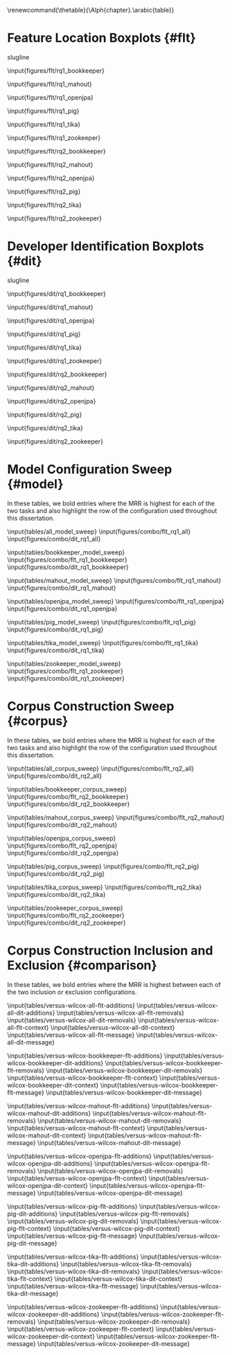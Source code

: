 <!-- this fixes the issue with all tables having label A.nn -->
\renewcommand{\thetable}{\Alph{chapter}.\arabic{table}}

<!-- this disables any of these figures or tables appearing in LoF or LoT -->
<!-- \captionsetup{list=no} -->
<!-- update: grad school said to list everything -->

# Feature Location Boxplots {#flt}

slugline

<!-- BookKeeper v4.3.0
max bound:	843
same:	38	0.265734265734
same (ones):	34	0.237762237762
diff of 1:	14	0.0979020979021
diff of 2:	13	0.0909090909091
diff of 3:	4	0.027972027972
within <=1:	14	0.0979020979021
within <=5:	40	0.27972027972
within <=10:	46	0.321678321678
within <=50:	74	0.517482517483
other (>50.000000):	31	0.216783216783
within <= 8 (1.000000%):	42	0.293706293706
within <= 42 (5.000000%):	73	0.51048951049
within <= 84 (10.000000%):	84	0.587412587413
within <= 422 (50.000000%):	95	0.664335664336
other > 422 (50.000000%):	10	0.0699300699301
worst (Changesets - Snapshot) 639.0 -680.0
total:	143

-->

\input{figures/flt/rq1_bookkeeper}

<!-- old text
Figure \ref{fig:flt:rq1:bookkeeper} shows the effectiveness measures for
\bookkeeper.  Again, the figure suggests that changesets perform better than
snapshots, even though the difference of MRR is only $0.0056$ (Table
\ref{table:feature_location_rq1}.)
-->


<!-- Mahout v0.10.0
max bound:	1556
same:	6	0.12
same (ones):	5	0.1
diff of 1:	5	0.1
diff of 2:	4	0.08
diff of 3:	0	0.0
within <=1:	5	0.1
within <=5:	12	0.24
within <=10:	15	0.3
within <=50:	23	0.46
other (>50.000000):	21	0.42
within <= 16 (1.000000%):	17	0.34
within <= 78 (5.000000%):	24	0.48
within <= 156 (10.000000%):	28	0.56
within <= 778 (50.000000%):	40	0.8
other > 778 (50.000000%):	4	0.08
worst (Changesets - Snapshot) 865.0 -1133.0
total:	50


-->

\input{figures/flt/rq1_mahout}

<!-- OpenJPA v2.3.0
max bound:	4968
same:	16	0.12213740458
same (ones):	14	0.106870229008
diff of 1:	12	0.0916030534351
diff of 2:	5	0.0381679389313
diff of 3:	3	0.0229007633588
within <=1:	12	0.0916030534351
within <=5:	25	0.190839694656
within <=10:	36	0.274809160305
within <=50:	62	0.473282442748
other (>50.000000):	53	0.404580152672
within <= 50 (1.000000%):	62	0.473282442748
within <= 248 (5.000000%):	76	0.580152671756
within <= 497 (10.000000%):	89	0.679389312977
within <= 2484 (50.000000%):	112	0.854961832061
other > 2484 (50.000000%):	3	0.0229007633588
worst (Changesets - Snapshot) 888.0 -4478.0
total:	131


-->

\input{figures/flt/rq1_openjpa}

<!-- Pig v0.14.0
max bound:	2098
same:	30	0.172413793103
same (ones):	26	0.149425287356
diff of 1:	15	0.0862068965517
diff of 2:	10	0.0574712643678
diff of 3:	11	0.0632183908046
within <=1:	15	0.0862068965517
within <=5:	48	0.275862068966
within <=10:	52	0.298850574713
within <=50:	90	0.51724137931
other (>50.000000):	54	0.310344827586
within <= 21 (1.000000%):	67	0.385057471264
within <= 105 (5.000000%):	106	0.609195402299
within <= 210 (10.000000%):	119	0.683908045977
within <= 1049 (50.000000%):	137	0.787356321839
other > 1049 (50.000000%):	7	0.0402298850575
worst (Changesets - Snapshot) 762.0 -1556.0
total:	174

-->

\input{figures/flt/rq1_pig}

<!-- Tika v1.8
max bound:	954
same:	5	0.138888888889
same (ones):	4	0.111111111111
diff of 1:	9	0.25
diff of 2:	4	0.111111111111
diff of 3:	2	0.0555555555556
within <=1:	9	0.25
within <=5:	16	0.444444444444
within <=10:	19	0.527777777778
within <=50:	23	0.638888888889
other (>50.000000):	8	0.222222222222
within <= 10 (1.000000%):	19	0.527777777778
within <= 48 (5.000000%):	23	0.638888888889
within <= 95 (10.000000%):	26	0.722222222222
within <= 477 (50.000000%):	29	0.805555555556
other > 477 (50.000000%):	2	0.0555555555556
worst (Changesets - Snapshot) 163.0 -539.0
total:	36


-->

\input{figures/flt/rq1_tika}

<!-- ZooKeeper v3.5.0
max bound:	927
same:	60	0.248962655602
same (ones):	56	0.232365145228
diff of 1:	32	0.132780082988
diff of 2:	16	0.0663900414938
diff of 3:	10	0.0414937759336
within <=1:	32	0.132780082988
within <=5:	72	0.298755186722
within <=10:	86	0.356846473029
within <=50:	126	0.522821576763
other (>50.000000):	55	0.228215767635
within <= 9 (1.000000%):	85	0.352697095436
within <= 46 (5.000000%):	121	0.502074688797
within <= 93 (10.000000%):	144	0.597510373444
within <= 464 (50.000000%):	175	0.726141078838
other > 464 (50.000000%):	6	0.0248962655602
worst (Changesets - Snapshot) 405 -517
total:	241


-->

\input{figures/flt/rq1_zookeeper}

<!-- BookKeeper v4.3.0
max bound:	843
same:	29	0.202797202797
same (ones):	21	0.146853146853
diff of 1:	16	0.111888111888
diff of 2:	8	0.0559440559441
diff of 3:	8	0.0559440559441
within <=1:	16	0.111888111888
within <=5:	43	0.300699300699
within <=10:	59	0.412587412587
within <=50:	83	0.58041958042
other (>50.000000):	31	0.216783216783
within <= 8 (1.000000%):	52	0.363636363636
within <= 42 (5.000000%):	82	0.573426573427
within <= 84 (10.000000%):	95	0.664335664336
within <= 422 (50.000000%):	112	0.783216783217
other > 422 (50.000000%):	2	0.013986013986
worst (Changesets - Historical) 620.0 -392.0
total:	143

-->

\input{figures/flt/rq2_bookkeeper}

<!-- Mahout v0.10.0
max bound:	1556
same:	6	0.12
same (ones):	4	0.08
diff of 1:	7	0.14
diff of 2:	4	0.08
diff of 3:	1	0.02
within <=1:	7	0.14
within <=5:	14	0.28
within <=10:	16	0.32
within <=50:	27	0.54
other (>50.000000):	17	0.34
within <= 16 (1.000000%):	21	0.42
within <= 78 (5.000000%):	32	0.64
within <= 156 (10.000000%):	37	0.74
within <= 778 (50.000000%):	43	0.86
other > 778 (50.000000%):	1	0.02
worst (Changesets - Historical) 823.0 -636.0
total:	50

-->

\input{figures/flt/rq2_mahout}

<!-- OpenJPA v2.3.0
max bound:	4968
same:	15	0.114503816794
same (ones):	14	0.106870229008
diff of 1:	7	0.0534351145038
diff of 2:	4	0.030534351145
diff of 3:	7	0.0534351145038
within <=1:	7	0.0534351145038
within <=5:	24	0.18320610687
within <=10:	33	0.251908396947
within <=50:	65	0.496183206107
other (>50.000000):	51	0.389312977099
within <= 50 (1.000000%):	65	0.496183206107
within <= 248 (5.000000%):	101	0.770992366412
within <= 497 (10.000000%):	107	0.81679389313
within <= 2484 (50.000000%):	116	0.885496183206
other > 2484 (50.000000%):	0	0.0
worst (Changesets - Historical) 594.0 -2153.0
total:	131

-->

\input{figures/flt/rq2_openjpa}

<!-- Pig v0.14.0
max bound:	2098
same:	22	0.126436781609
same (ones):	19	0.109195402299
diff of 1:	12	0.0689655172414
diff of 2:	8	0.0459770114943
diff of 3:	2	0.0114942528736
within <=1:	12	0.0689655172414
within <=5:	35	0.201149425287
within <=10:	47	0.270114942529
within <=50:	92	0.528735632184
other (>50.000000):	60	0.344827586207
within <= 21 (1.000000%):	67	0.385057471264
within <= 105 (5.000000%):	123	0.706896551724
within <= 210 (10.000000%):	138	0.793103448276
within <= 1049 (50.000000%):	151	0.867816091954
other > 1049 (50.000000%):	1	0.00574712643678
worst (Changesets - Historical) 1062.0 -784.0
total:	174

-->

\input{figures/flt/rq2_pig}

<!-- Tika v1.8
max bound:	954
same:	6	0.166666666667
same (ones):	4	0.111111111111
diff of 1:	6	0.166666666667
diff of 2:	1	0.0277777777778
diff of 3:	0	0.0
within <=1:	6	0.166666666667
within <=5:	7	0.194444444444
within <=10:	12	0.333333333333
within <=50:	24	0.666666666667
other (>50.000000):	6	0.166666666667
within <= 10 (1.000000%):	12	0.333333333333
within <= 48 (5.000000%):	23	0.638888888889
within <= 95 (10.000000%):	28	0.777777777778
within <= 477 (50.000000%):	30	0.833333333333
other > 477 (50.000000%):	0	0.0
worst (Changesets - Historical) 101.0 -128.0
total:	36

-->

\input{figures/flt/rq2_tika}

<!-- ZooKeeper v3.5.0
max bound:	927
same:	43	0.178423236515
same (ones):	36	0.149377593361
diff of 1:	28	0.116182572614
diff of 2:	21	0.0871369294606
diff of 3:	12	0.0497925311203
within <=1:	28	0.116182572614
within <=5:	81	0.336099585062
within <=10:	118	0.489626556017
within <=50:	169	0.701244813278
other (>50.000000):	29	0.120331950207
within <= 9 (1.000000%):	114	0.473029045643
within <= 46 (5.000000%):	168	0.697095435685
within <= 93 (10.000000%):	182	0.755186721992
within <= 464 (50.000000%):	198	0.821576763485
other > 464 (50.000000%):	0	0.0
worst (Changesets - Historical) 415 -183
total:	241

-->

\input{figures/flt/rq2_zookeeper}


# Developer Identification Boxplots  {#dit}

slugline

<!-- BookKeeper v4.3.0
max bound:	5
same:	30	0.182926829268
same (ones):	17	0.103658536585
diff of 1:	61	0.371951219512
diff of 2:	20	0.121951219512
diff of 3:	41	0.25
within <=1:	61	0.371951219512
within <=5:	134	0.817073170732
within <=10:	134	0.817073170732
within <=50:	134	0.817073170732
other (>50.000000):	0	0.0
within <= 0 (1.000000%):	0	0.0
within <= 0 (5.000000%):	0	0.0
within <= 1 (10.000000%):	61	0.371951219512
within <= 3 (50.000000%):	122	0.743902439024
other > 3 (50.000000%):	12	0.0731707317073
worst (Changesets - Snapshot) 4.0 -4.0
total:	164


-->

\input{figures/dit/rq1_bookkeeper}

<!-- Mahout v0.10.0
max bound:	38
same:	16	0.12030075188
same (ones):	4	0.0300751879699
diff of 1:	17	0.127819548872
diff of 2:	19	0.142857142857
diff of 3:	16	0.12030075188
within <=1:	17	0.127819548872
within <=5:	67	0.503759398496
within <=10:	94	0.706766917293
within <=50:	117	0.87969924812
other (>50.000000):	0	0.0
within <= 0 (1.000000%):	0	0.0
within <= 2 (5.000000%):	36	0.270676691729
within <= 4 (10.000000%):	63	0.473684210526
within <= 19 (50.000000%):	109	0.81954887218
other > 19 (50.000000%):	8	0.0601503759398
worst (Changesets - Snapshot) 33.0 -19.0
total:	133


-->
\input{figures/dit/rq1_mahout}

<!-- OpenJPA v2.3.0
max bound:	26
same:	22	0.160583941606
same (ones):	8	0.0583941605839
diff of 1:	27	0.197080291971
diff of 2:	10	0.0729927007299
diff of 3:	15	0.109489051095
within <=1:	27	0.197080291971
within <=5:	72	0.525547445255
within <=10:	101	0.737226277372
within <=50:	115	0.839416058394
other (>50.000000):	0	0.0
within <= 0 (1.000000%):	0	0.0
within <= 1 (5.000000%):	27	0.197080291971
within <= 3 (10.000000%):	52	0.379562043796
within <= 13 (50.000000%):	108	0.788321167883
other > 13 (50.000000%):	7	0.0510948905109
worst (Changesets - Snapshot) 13.0 -21.0
total:	137

-->

\input{figures/dit/rq1_openjpa}

<!-- Pig v0.14.0
max bound:	28
same:	22	0.0990990990991
same (ones):	3	0.0135135135135
diff of 1:	35	0.157657657658
diff of 2:	23	0.103603603604
diff of 3:	28	0.126126126126
within <=1:	35	0.157657657658
within <=5:	138	0.621621621622
within <=10:	184	0.828828828829
within <=50:	200	0.900900900901
other (>50.000000):	0	0.0
within <= 0 (1.000000%):	0	0.0
within <= 1 (5.000000%):	35	0.157657657658
within <= 3 (10.000000%):	86	0.387387387387
within <= 14 (50.000000%):	192	0.864864864865
other > 14 (50.000000%):	8	0.036036036036
worst (Changesets - Snapshot) 17.0 -22.0
total:	222

-->

\input{figures/dit/rq1_pig}

<!-- Tika v1.8
max bound:	26
same:	2	0.05
same (ones):	2	0.05
diff of 1:	9	0.225
diff of 2:	6	0.15
diff of 3:	8	0.2
within <=1:	9	0.225
within <=5:	29	0.725
within <=10:	35	0.875
within <=50:	38	0.95
other (>50.000000):	0	0.0
within <= 0 (1.000000%):	0	0.0
within <= 1 (5.000000%):	9	0.225
within <= 3 (10.000000%):	23	0.575
within <= 13 (50.000000%):	36	0.9
other > 13 (50.000000%):	2	0.05
worst (Changesets - Snapshot) 18.0 -6.0
total:	40

-->

\input{figures/dit/rq1_tika}

<!-- ZooKeeper v3.5.0
max bound:	16
same:	62	0.172701949861
same (ones):	24	0.066852367688
diff of 1:	96	0.267409470752
diff of 2:	67	0.186629526462
diff of 3:	58	0.161559888579
within <=1:	96	0.267409470752
within <=5:	276	0.768802228412
within <=10:	297	0.827298050139
within <=50:	297	0.827298050139
other (>50.000000):	0	0.0
within <= 0 (1.000000%):	0	0.0
within <= 1 (5.000000%):	96	0.267409470752
within <= 2 (10.000000%):	163	0.454038997214
within <= 8 (50.000000%):	293	0.816155988858
other > 8 (50.000000%):	4	0.0111420612813
worst (Changesets - Snapshot) 10.0 -10.0
total:	359

-->
\input{figures/dit/rq1_zookeeper}


<!-- BookKeeper v4.3.0
max bound:	5
same:	38	0.233128834356
same (ones):	24	0.147239263804
diff of 1:	59	0.361963190184
diff of 2:	36	0.220858895706
diff of 3:	25	0.153374233129
within <=1:	59	0.361963190184
within <=5:	125	0.766871165644
within <=10:	125	0.766871165644
within <=50:	125	0.766871165644
other (>50.000000):	0	0.0
within <= 0 (1.000000%):	0	0.0
within <= 0 (5.000000%):	0	0.0
within <= 1 (10.000000%):	59	0.361963190184
within <= 3 (50.000000%):	120	0.736196319018
other > 3 (50.000000%):	5	0.0306748466258
worst (Changesets - Historical) 4.0 -3.0
total:	163

-->

\input{figures/dit/rq2_bookkeeper}

<!-- Mahout v0.10.0
max bound:	38
same:	10	0.0769230769231
same (ones):	4	0.0307692307692
diff of 1:	15	0.115384615385
diff of 2:	7	0.0538461538462
diff of 3:	12	0.0923076923077
within <=1:	15	0.115384615385
within <=5:	48	0.369230769231
within <=10:	79	0.607692307692
within <=50:	120	0.923076923077
other (>50.000000):	0	0.0
within <= 0 (1.000000%):	0	0.0
within <= 2 (5.000000%):	22	0.169230769231
within <= 4 (10.000000%):	41	0.315384615385
within <= 19 (50.000000%):	106	0.815384615385
other > 19 (50.000000%):	14	0.107692307692
worst (Changesets - Historical) 37.0 -25.0
total:	130

-->

\input{figures/dit/rq2_mahout}

<!-- OpenJPA v2.3.0
max bound:	26
same:	16	0.117647058824
same (ones):	5	0.0367647058824
diff of 1:	22	0.161764705882
diff of 2:	18	0.132352941176
diff of 3:	13	0.0955882352941
within <=1:	22	0.161764705882
within <=5:	77	0.566176470588
within <=10:	104	0.764705882353
within <=50:	120	0.882352941176
other (>50.000000):	0	0.0
within <= 0 (1.000000%):	0	0.0
within <= 1 (5.000000%):	22	0.161764705882
within <= 3 (10.000000%):	53	0.389705882353
within <= 13 (50.000000%):	115	0.845588235294
other > 13 (50.000000%):	5	0.0367647058824
worst (Changesets - Historical) 23.0 -20.0
total:	136

-->

\input{figures/dit/rq2_openjpa}

<!-- Pig v0.14.0
max bound:	28
same:	17	0.0769230769231
same (ones):	2	0.00904977375566
diff of 1:	36	0.162895927602
diff of 2:	30	0.135746606335
diff of 3:	26	0.117647058824
within <=1:	36	0.162895927602
within <=5:	139	0.628959276018
within <=10:	194	0.877828054299
within <=50:	204	0.923076923077
other (>50.000000):	0	0.0
within <= 0 (1.000000%):	0	0.0
within <= 1 (5.000000%):	36	0.162895927602
within <= 3 (10.000000%):	92	0.41628959276
within <= 14 (50.000000%):	202	0.914027149321
other > 14 (50.000000%):	2	0.00904977375566
worst (Changesets - Historical) 18.0 -10.0
total:	221

-->

\input{figures/dit/rq2_pig}

<!-- Tika v1.8
max bound:	26
same:	5	0.128205128205
same (ones):	3	0.0769230769231
diff of 1:	1	0.025641025641
diff of 2:	8	0.205128205128
diff of 3:	4	0.102564102564
within <=1:	1	0.025641025641
within <=5:	25	0.641025641026
within <=10:	32	0.820512820513
within <=50:	34	0.871794871795
other (>50.000000):	0	0.0
within <= 0 (1.000000%):	0	0.0
within <= 1 (5.000000%):	1	0.025641025641
within <= 3 (10.000000%):	13	0.333333333333
within <= 13 (50.000000%):	32	0.820512820513
other > 13 (50.000000%):	2	0.0512820512821
worst (Changesets - Historical) 19.0 -7.0
total:	39

-->

\input{figures/dit/rq2_tika}

<!-- ZooKeeper v3.5.0
max bound:	16
same:	40	0.112994350282
same (ones):	7	0.0197740112994
diff of 1:	80	0.225988700565
diff of 2:	70	0.197740112994
diff of 3:	50	0.141242937853
within <=1:	80	0.225988700565
within <=5:	260	0.734463276836
within <=10:	314	0.887005649718
within <=50:	314	0.887005649718
other (>50.000000):	0	0.0
within <= 0 (1.000000%):	0	0.0
within <= 1 (5.000000%):	80	0.225988700565
within <= 2 (10.000000%):	150	0.423728813559
within <= 8 (50.000000%):	305	0.861581920904
other > 8 (50.000000%):	9	0.0254237288136
worst (Changesets - Historical) 9.0 -10.0
total:	354

-->

\input{figures/dit/rq2_zookeeper}


# Model Configuration Sweep {#model}

In these tables, we bold entries where the MRR is highest for each of the two
tasks and also highlight the row of the configuration used throughout this
dissertation.

\input{tables/all_model_sweep}
\input{figures/combo/flt_rq1_all}
\input{figures/combo/dit_rq1_all}

\input{tables/bookkeeper_model_sweep}
\input{figures/combo/flt_rq1_bookkeeper}
\input{figures/combo/dit_rq1_bookkeeper}

\input{tables/mahout_model_sweep}
\input{figures/combo/flt_rq1_mahout}
\input{figures/combo/dit_rq1_mahout}

\input{tables/openjpa_model_sweep}
\input{figures/combo/flt_rq1_openjpa}
\input{figures/combo/dit_rq1_openjpa}

\input{tables/pig_model_sweep}
\input{figures/combo/flt_rq1_pig}
\input{figures/combo/dit_rq1_pig}

\input{tables/tika_model_sweep}
\input{figures/combo/flt_rq1_tika}
\input{figures/combo/dit_rq1_tika}

\input{tables/zookeeper_model_sweep}
\input{figures/combo/flt_rq1_zookeeper}
\input{figures/combo/dit_rq1_zookeeper}

# Corpus Construction Sweep {#corpus}

In these tables, we bold entries where the MRR is highest for each of the two
tasks and also highlight the row of the configuration used throughout this
dissertation.

\input{tables/all_corpus_sweep}
\input{figures/combo/flt_rq2_all}
\input{figures/combo/dit_rq2_all}

\input{tables/bookkeeper_corpus_sweep}
\input{figures/combo/flt_rq2_bookkeeper}
\input{figures/combo/dit_rq2_bookkeeper}

\input{tables/mahout_corpus_sweep}
\input{figures/combo/flt_rq2_mahout}
\input{figures/combo/dit_rq2_mahout}

\input{tables/openjpa_corpus_sweep}
\input{figures/combo/flt_rq2_openjpa}
\input{figures/combo/dit_rq2_openjpa}

\input{tables/pig_corpus_sweep}
\input{figures/combo/flt_rq2_pig}
\input{figures/combo/dit_rq2_pig}

\input{tables/tika_corpus_sweep}
\input{figures/combo/flt_rq2_tika}
\input{figures/combo/dit_rq2_tika}

\input{tables/zookeeper_corpus_sweep}
\input{figures/combo/flt_rq2_zookeeper}
\input{figures/combo/dit_rq2_zookeeper}

# Corpus Construction Inclusion and Exclusion {#comparison}

In these tables, we bold entries where the MRR is highest between each of the
two inclusion or exclusion configurations.

\input{tables/versus-wilcox-all-flt-additions}
\input{tables/versus-wilcox-all-dit-additions}
\input{tables/versus-wilcox-all-flt-removals}
\input{tables/versus-wilcox-all-dit-removals}
\input{tables/versus-wilcox-all-flt-context}
\input{tables/versus-wilcox-all-dit-context}
\input{tables/versus-wilcox-all-flt-message}
\input{tables/versus-wilcox-all-dit-message}

\input{tables/versus-wilcox-bookkeeper-flt-additions}
\input{tables/versus-wilcox-bookkeeper-dit-additions}
\input{tables/versus-wilcox-bookkeeper-flt-removals}
\input{tables/versus-wilcox-bookkeeper-dit-removals}
\input{tables/versus-wilcox-bookkeeper-flt-context}
\input{tables/versus-wilcox-bookkeeper-dit-context}
\input{tables/versus-wilcox-bookkeeper-flt-message}
\input{tables/versus-wilcox-bookkeeper-dit-message}

\input{tables/versus-wilcox-mahout-flt-additions}
\input{tables/versus-wilcox-mahout-dit-additions}
\input{tables/versus-wilcox-mahout-flt-removals}
\input{tables/versus-wilcox-mahout-dit-removals}
\input{tables/versus-wilcox-mahout-flt-context}
\input{tables/versus-wilcox-mahout-dit-context}
\input{tables/versus-wilcox-mahout-flt-message}
\input{tables/versus-wilcox-mahout-dit-message}

\input{tables/versus-wilcox-openjpa-flt-additions}
\input{tables/versus-wilcox-openjpa-dit-additions}
\input{tables/versus-wilcox-openjpa-flt-removals}
\input{tables/versus-wilcox-openjpa-dit-removals}
\input{tables/versus-wilcox-openjpa-flt-context}
\input{tables/versus-wilcox-openjpa-dit-context}
\input{tables/versus-wilcox-openjpa-flt-message}
\input{tables/versus-wilcox-openjpa-dit-message}

\input{tables/versus-wilcox-pig-flt-additions}
\input{tables/versus-wilcox-pig-dit-additions}
\input{tables/versus-wilcox-pig-flt-removals}
\input{tables/versus-wilcox-pig-dit-removals}
\input{tables/versus-wilcox-pig-flt-context}
\input{tables/versus-wilcox-pig-dit-context}
\input{tables/versus-wilcox-pig-flt-message}
\input{tables/versus-wilcox-pig-dit-message}

\input{tables/versus-wilcox-tika-flt-additions}
\input{tables/versus-wilcox-tika-dit-additions}
\input{tables/versus-wilcox-tika-flt-removals}
\input{tables/versus-wilcox-tika-dit-removals}
\input{tables/versus-wilcox-tika-flt-context}
\input{tables/versus-wilcox-tika-dit-context}
\input{tables/versus-wilcox-tika-flt-message}
\input{tables/versus-wilcox-tika-dit-message}

\input{tables/versus-wilcox-zookeeper-flt-additions}
\input{tables/versus-wilcox-zookeeper-dit-additions}
\input{tables/versus-wilcox-zookeeper-flt-removals}
\input{tables/versus-wilcox-zookeeper-dit-removals}
\input{tables/versus-wilcox-zookeeper-flt-context}
\input{tables/versus-wilcox-zookeeper-dit-context}
\input{tables/versus-wilcox-zookeeper-flt-message}
\input{tables/versus-wilcox-zookeeper-dit-message}
